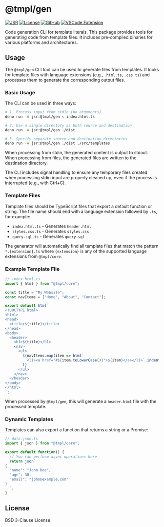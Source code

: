 # @tmpl/gen

[![JSR](https://jsr.io/badges/@tmpl/gen)](https://jsr.io/@tmpl/gen)
[![License](https://img.shields.io/badge/license-MIT-green.svg)](https://github.com/90dy/typescript-template-engine/blob/main/LICENSE)
[![GitHub](https://img.shields.io/badge/github-typescript--template--engine-blue.svg)](https://github.com/90dy/typescript-template-engine)
[![VSCode Extension](https://img.shields.io/visual-studio-marketplace/v/90dy.ts-tmpl-engine-vscode?label=VSCode%20Extension)](https://marketplace.visualstudio.com/items?itemName=90dy.ts-tmpl-engine-vscode)

Code generation CLI for template literals. This package provides tools for generating code from template files. It includes pre-compiled binaries for various platforms and architectures.

## Usage

The `@tmpl/gen` CLI tool can be used to generate files from templates. It looks for template files with language extensions (e.g., `.html.ts`, `.css.ts`) and processes them to generate the corresponding output files.

### Basic Usage

The CLI can be used in three ways:

```bash
# 1. Process input from stdin (no arguments)
deno run -A jsr:@tmpl/gen < index.html.ts

# 2. Use a single directory as both source and destination
deno run -A jsr:@tmpl/gen ./dist

# 3. Specify separate source and destination directories
deno run -A jsr:@tmpl/gen ./dist ./src/templates
```

When processing from stdin, the generated content is output to stdout. When processing from files, the generated files are written to the destination directory.

The CLI includes signal handling to ensure any temporary files created when processing stdin input are properly cleaned up, even if the process is interrupted (e.g., with Ctrl+C).

### Template Files

Template files should be TypeScript files that export a default function or string. The file name should end with a language extension followed by `.ts`, for example:

- `index.html.ts` - Generates `header.html`
- `styles.css.ts` - Generates `styles.css`
- `query.sql.ts` - Generates `query.sql`

The generator will automatically find all template files that match the pattern `*.{extension}.ts` where `{extension}` is any of the supported language extensions from `@tmpl/core`.

### Example Template File

```typescript
// index.html.ts
import { html } from "@tmpl/core";

const title = "My Website";
const navItems = ["Home", "About", "Contact"];

export default html`
<!DOCTYPE html>
<html>
<head>
  <title>${title}</title>
</head>
<body>
  <header>
    <h1>${title}</h1>
    <nav>
      <ul>
        ${navItems.map(item => html`
          <li><a href="#${item.toLowerCase()}">${item}</a></li>`.indent(-2)
        )}
      </ul>
    </nav>
  </header>
</body>
</html>
`;
```

When processed by `@tmpl/gen`, this will generate a `header.html` file with the processed template.

### Dynamic Templates

Templates can also export a function that returns a string or a Promise:

```typescript
// data.json.ts
import { json } from "@tmpl/core";

export default function() {
  // You can perform async operations here
  return json`
{
  "name": "John Doe",
  "age": 30,
  "email": "john@example.com"
}
  `;
}
```

## License

BSD 3-Clause License
